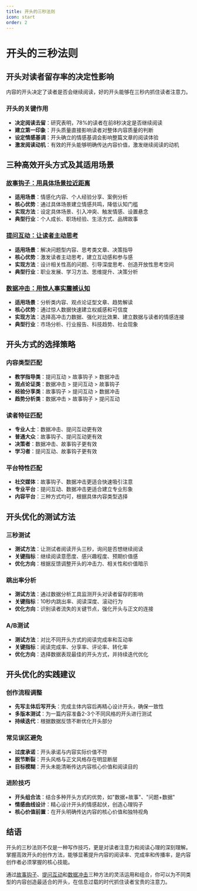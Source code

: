 ```yaml
---
title: 开头的三秒法则
icon: start
order: 2
---
```


# 开头的三秒法则

## 开头对读者留存率的决定性影响

内容的开头决定了读者是否会继续阅读，好的开头能够在三秒内抓住读者注意力。

### 开头的关键作用
- **决定阅读去留**：研究表明，78%的读者在前8秒决定是否继续阅读
- **建立第一印象**：开头质量直接影响读者对整体内容质量的判断
- **设定情感基调**：开头确立的情感基调会影响整篇文章的阅读体验
- **激发阅读动机**：有效的开头能够明确传达内容价值，激发继续阅读的动机

## 三种高效开头方式及其适用场景

### [故事钩子：用具体场景拉近距离](./故事钩子用具体场景拉近距离.md)
- **适用场景**：情感化内容、个人经验分享、案例分析
- **核心优势**：通过具体场景建立情感共鸣，降低认知门槛
- **实现方法**：设定具体场景、引入冲突、触发情感、设置悬念
- **典型行业**：个人成长、职场经验、生活方式、品牌故事

### [提问互动：让读者主动思考](./提问互动让读者主动思考.md)
- **适用场景**：解决问题型内容、思考类文章、决策指导
- **核心优势**：激发读者主动思考，建立互动感和参与感
- **实现方法**：设计相关性高的问题、引导深度思考、创造开放性思考空间
- **典型行业**：职业发展、学习方法、思维提升、决策分析

### [数据冲击：用惊人事实震撼认知](./数据冲击用惊人事实震撼认知.md)
- **适用场景**：分析类内容、观点论证型文章、趋势解读
- **核心优势**：通过惊人数据快速建立权威感和可信度
- **实现方法**：选择高冲击力数据、强化对比效果、建立数据与读者的情感连接
- **典型行业**：市场分析、行业报告、科技趋势、社会现象

## 开头方式的选择策略

### 内容类型匹配
- **教学指导类**：提问互动 > 故事钩子 > 数据冲击
- **观点论证类**：数据冲击 > 提问互动 > 故事钩子
- **经验分享类**：故事钩子 > 提问互动 > 数据冲击
- **趋势分析类**：数据冲击 > 故事钩子 > 提问互动

### 读者特征匹配
- **专业人士**：数据冲击、提问互动更有效
- **普通大众**：故事钩子、提问互动更有效
- **决策者**：数据冲击、故事钩子更有效
- **学习者**：提问互动、故事钩子更有效

### 平台特性匹配
- **社交媒体**：故事钩子、数据冲击更适合快速吸引注意
- **专业平台**：提问互动、数据冲击更适合建立专业形象
- **内容平台**：三种方式均可，根据具体内容类型选择

## 开头优化的测试方法

### 三秒测试
- **测试方法**：让测试者阅读开头三秒，询问是否想继续阅读
- **关键指标**：继续阅读意愿度、感兴趣程度、预期价值感
- **优化方向**：根据反馈调整开头的冲击力、相关性和价值暗示

### 跳出率分析
- **测试方法**：通过数据分析工具监测开头对读者留存的影响
- **关键指标**：10秒内跳出率、阅读深度、滚动行为
- **优化方向**：识别读者流失的关键节点，强化开头与正文的连接

### A/B测试
- **测试方法**：对比不同开头方式的阅读完成率和互动率
- **关键指标**：阅读完成率、分享率、评论率、转化率
- **优化方向**：选择数据表现最佳的开头方式，并持续迭代优化

## 开头优化的实践建议

### 创作流程调整
- **先写主体后写开头**：完成主体内容后再精心设计开头，确保一致性
- **多版本测试**：为一篇内容准备2-3个不同风格的开头进行测试
- **持续迭代**：根据数据反馈不断优化开头部分

### 常见误区避免
- **过度承诺**：开头承诺与内容实际价值不符
- **脱节断裂**：开头风格与正文风格存在明显断层
- **目标模糊**：开头未能清晰传达内容核心价值和阅读目的

### 进阶技巧
- **开头组合法**：结合多种开头方式的优势，如"数据+故事"、"问题+数据"
- **情感曲线设计**：精心设计开头的情感起伏，创造心理钩子
- **核心价值前置**：在开头明确传达内容的核心价值和独特视角

## 结语

开头的三秒法则不仅是一种写作技巧，更是对读者注意力和阅读心理的深刻理解。掌握高效开头的创作方法，能够显著提升内容的阅读率、完成率和传播率，是内容创作者必须掌握的核心技能。

通过[故事钩子](./故事钩子用具体场景拉近距离.md)、[提问互动](./提问互动让读者主动思考.md)和[数据冲击](./数据冲击用惊人事实震撼认知.md)三种方法的灵活运用和组合，你可以为不同类型的内容创造最适合的开头，在信息过载的时代抓住读者宝贵的注意力。